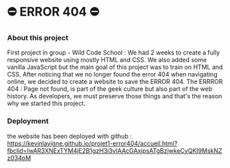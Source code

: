 # ⛔ ERROR 404 ⛔

### About this project 

First project in group - Wild Code School : 
We had 2 weeks to create a fully responsive website using mostly HTML and CSS. We also added some vanilla JavaScript but the main goal of this project was to train on HTML and CSS. After noticing that we no longer found the error 404 when navigating online, we decided to create a website to save the ERROR 404. The ERRROR 404 : Page not found, is part of the geek culture but also part of the web history. As developers, we must preserve those things and that's the reason why we started this project. 


### Deployment

the website has been deployed with github : https://kevinlavigne.github.io/projet1-error404/accueil.html?fbclid=IwAR3XNExTYM4jE2B1gzH3i3vIAAcGAxjpsATgBzjwkeCyQKI9MskNZz034oM
